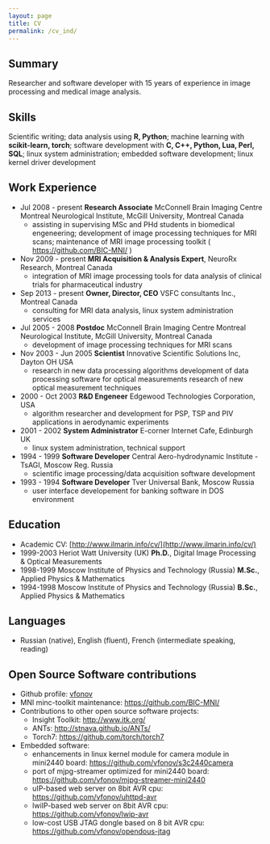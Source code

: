 ```yaml
---
layout: page
title: CV
permalink: /cv_ind/
---
```

## Summary
Researcher and software developer with 15 years of experience in image processing and medical image analysis.

## Skills
Scientific writing; data analysis using **R, Python**; machine learning with **scikit-learn, torch**; software development with **C, C++, Python, Lua, Perl, SQL**; linux system administration; embedded software development; linux kernel driver development

## Work Experience
* Jul 2008 - present **Research Associate** McConnell Brain Imaging Centre Montreal Neurological Institute, McGill University, Montreal Canada
   * assisting in supervising MSc and PHd students in biomedical engeneering; 
development of image processing techniques for MRI scans; maintenance of MRI image processing toolkit ( <https://github.com/BIC-MNI/> )
* Nov 2009 - present **MRI Acquisition & Analysis Expert**, NeuroRx Research, Montreal Canada
   * integration of MRI image processing tools for data analysis of clinical trials for pharmaceutical industry
* Sep 2013 - present **Owner, Director, CEO** VSFC consultants Inc., Montreal Canada
   *  consulting for MRI data analysis, linux system administration services
* Jul 2005 - 2008 **Postdoc** McConnell Brain Imaging Centre Montreal Neurological Institute, McGill University, Montreal Canada
   * development of image processing techniques for MRI scans
* Nov 2003 - Jun 2005 **Scientist** Innovative Scientific Solutions Inc, Dayton OH USA
    * research in new data processing algorithms development of data processing software for optical measurements research of new optical measurement techniques
* 2000 - Oct 2003 **R&D Engeneer** Edgewood Technologies Corporation, USA
    * algorithm researcher and development for PSP, TSP and PIV applications in aerodynamic experiments
* 2001 - 2002 **System Administrator** E-corner Internet Cafe, Edinburgh UK 
    * linux system administration, technical support
* 1994 - 1999 **Software Developer** Central Aero-hydrodynamic Institute - TsAGI, Moscow Reg. Russia 
    * scientific image processing/data acquisition software development
* 1993 - 1994 **Software Developer** Tver Universal Bank, Moscow Russia 
    * user interface developement for banking software in DOS environment

## Education
* Academic CV: [http://www.ilmarin.info/cv/](http://www.ilmarin.info/cv/)
* 1999-2003 Heriot Watt University (UK) **Ph.D.**, Digital Image Processing & Optical Measurements
* 1998-1999 Moscow Institute of Physics and Technology (Russia) **M.Sc.**, Applied Physics & Mathematics
* 1994-1998 Moscow Institute of Physics and Technology (Russia) **B.Sc.**, Applied Physics & Mathematics

## Languages
* Russian (native), English (fluent), French (intermediate speaking, reading)

## Open Source Software contributions
* Github profile: [vfonov](https://github.com/vfonov/)
* MNI minc-toolkit maintenance: <https://github.com/BIC-MNI/>
* Contributions to other open source software projects:
  * Insight Toolkit: <http://www.itk.org/>
  * ANTs: <http://stnava.github.io/ANTs/>
  * Torch7: <https://github.com/torch/torch7>
* Embedded software:
  * enhancements in linux kernel module for camera module in mini2440 board: <https://github.com/vfonov/s3c2440camera>
  * port of mjpg-streamer optimized for mini2440 board: <https://github.com/vfonov/mjpg-streamer-mini2440>
  * uIP-based web server on 8bit AVR cpu: <https://github.com/vfonov/uhttpd-avr>
  * lwiIP-based web server on 8bit AVR cpu: <https://github.com/vfonov/lwip-avr>
  * low-cost USB JTAG dongle based on 8 bit AVR cpu: <https://github.com/vfonov/opendous-jtag>
